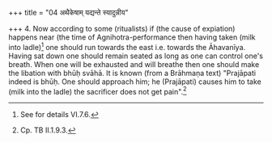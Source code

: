 +++
title = "04 अथैकेषाम् यद्यन्ते स्यादुन्नीय"

+++
4. Now according to some (ritualists) if (the cause of expiation) happens near (the time of Agnihotra-performance then having taken (milk into ladle)[^1] one should run towards the east i.e. towards the Āhavanīya. Having sat down one should remain seated as long as one can control one's breath. When one will be exhausted and will breathe then one should make the libation with bhūḥ svāhā. It is known (from a Brāhmaṇa text) "Prajāpati indeed is bhūḥ. One should approach him; he (Prajāpati) causes him to take (milk into the ladle) the sacrificer does not get pain".[^2]  


[^1]: See for details VI.7.6.  

[^2]: Cp. TB II.1.9.3.  
